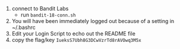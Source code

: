 1. connect to Bandit Labs
    * run `bandit-18-conn.sh`
2. You will have been immediately logged out because of a setting in ~/.bashrc
3. Edit your Login Script to echo out the README file
4. copy the flag/key `IueksS7Ubh8G3DCwVzrTd8rAVOwq3M5x`